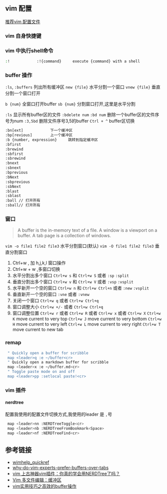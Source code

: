 ## vim 配置

[推荐vim 配置文件](https://github.com/amix/vimrc)

### vim 自身快捷键

### vim 中执行shell命令

```bash
:!            :!{command}     execute {command} with a shell
```

### buffer 操作

`:ls`, `:buffers`       列出所有缓冲区
`new {file}` 水平分割一个窗口
`vnew {file}` 垂直分割一个窗口打开

`b {num}` 全窗口打开buffer
`sb {num}` 分割窗口打开,这里是水平分割

`:ls` 显示所有buffer区的文件
`:bdelete num`  `:bd num` 删除一个buffer区的文件序号为num
`:3,5bd` 删除文件序号3,5的buffer
`Ctrl + ^` buffer区切换

```bash
:bn[ext]            下一个缓冲区
:bp[revious]        上一个缓冲区
:b {number, expression}     跳转到指定缓冲区
:bfirst
:brewind
:sbfirst
:sbrewind
:bnext
:sbnext
:bprevious
:bNext
:sbprevious
:sbNext
:blast
:sblast
:ball // 打开所有
:sball// 打开所有
```

### 窗口

> A buffer is the in-memory text of a file.
> A window is a viewport on a buffer.
> A tab page is a collection of windows.

`vim -o file1 file2 file3` 水平分割窗口(默认)
`vim -O file1 file2 file3` 垂直分割窗口

1. Ctrl+w , 加 h,j,k,l 窗口操作
2. Ctrl+w + w ,多窗口切换
3. 水平分割出多个窗口 `Ctrl+w s` 和 `Ctrl+w S` 或者 `:sp` `:split`
4. 垂直分割出多个窗口 `Ctrl+w v` 和 `Ctrl+w V` 或者 `:vsp` `:vsplit`
5. 水平新开一个空的窗口 `Ctrl+w n` 和 `Ctrl+w Ctrl+n` 或者 `:new` `:vsplit`
6. 垂直新开一个空的窗口 `:vne` 或者 `:vnew`
7. 关闭一个窗口 `Ctrl+w q` 或者 `Ctrl+w Ctrl+q`
8. 窗口调整大小 `Ctrl+w +/-` 或者 `Ctrl+w Ctrl+q`
9. 窗口调整位置 `Ctrl+w r` 或者 `Ctrl+w R` 或者 `Ctrl+w x` 或者 `Ctrl+w X`
  `Ctrl+w K` move current to very top
  `Ctrl+w J` move current to very bottom
  `Ctrl+w H` move current to very left 
  `Ctrl+w L` move current to very right
  `Ctrl+w T` move current to new tab

### remap

```bash
 " Quickly open a buffer for scribble
 map <leader>q :e ~/buffer<cr>
 " Quickly open a markdown buffer for scribble
 map <leader>x :e ~/buffer.md<cr>
 " Toggle paste mode on and off
 map <leader>pp :setlocal paste!<cr>
 ```

### vim 插件

#### nerdtree

配置我使用的配置文件切换方式,我使用的leader 是 `,`号

```bash
 map <leader>nn :NERDTreeToggle<cr>
 map <leader>nb :NERDTreeFromBookmark<Space>
 map <leader>nf :NERDTreeFind<cr>
```

## 参考链接

- [wimhelp_quickref](http://vimhelp.appspot.com/quickref.txt.html)
- [why-do-vim-experts-prefer-buffers-over-tabs](https://stackoverflow.com/questions/26708822/why-do-vim-experts-prefer-buffers-over-tabs)
- [vim 上古神器vim插件：你真的学会用NERDTree了吗？](https://www.jianshu.com/p/3066b3191cb1)
- [Vim 多文件编辑：缓冲区](http://harttle.land/2015/11/17/vim-buffer.html)
- [vim实用技巧之高效的buffer操作]( http://fishcried.com/2014-10-25/vim%E5%AE%9E%E7%94%A8%E6%8A%80%E5%B7%A7%E4%B9%8B%E9%AB%98%E6%95%88%E7%9A%84buffer%E6%93%8D%E4%BD%9C/)
